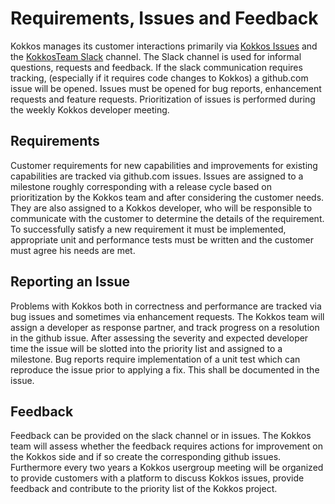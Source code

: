 # Requirements, Issues and Feedback

Kokkos manages its customer interactions primarily via [Kokkos Issues](https://github.com/kokkos/kokkos/issues) and the [KokkosTeam Slack](https://kokkosteam.slack.com) channel. The Slack channel is used for informal questions, requests and feedback. 
If the slack communication requires tracking, (especially if it requires code changes to Kokkos) 
a github.com issue will be opened. 
Issues must be opened for bug reports, enhancement requests and feature requests.
Prioritization of issues is performed during the weekly Kokkos developer meeting.

## Requirements

Customer requirements for new capabilities and improvements for existing capabilities are tracked via github.com issues. 
Issues are assigned to a milestone roughly corresponding with a release cycle based on prioritization by the Kokkos team and after considering the customer needs.
They are also assigned to a Kokkos developer, who will be responsible to communicate with the customer
to determine the details of the requirement. 
To successfully satisfy a new requirement it must be implemented, appropriate unit and performance 
tests must be written and the customer must agree his needs are met.

## Reporting an Issue

Problems with Kokkos both in correctness and performance are tracked via bug issues and sometimes via enhancement requests. 
The Kokkos team will assign a developer as response partner, and track progress on a resolution in the github issue. 
After assessing the severity and expected developer time the issue will be slotted into the priority list and assigned to a milestone.
Bug reports require implementation of a unit test which can reproduce the issue prior to applying a fix.
This shall be documented in the issue. 

## Feedback

Feedback can be provided on the slack channel or in issues.
The Kokkos team will assess whether the feedback requires actions for improvement on the Kokkos side
and if so create the corresponding github issues.
Furthermore every two years a Kokkos usergroup meeting will be organized to provide customers with a platform to discuss Kokkos issues, provide feedback and contribute to the priority list of the Kokkos project.  
